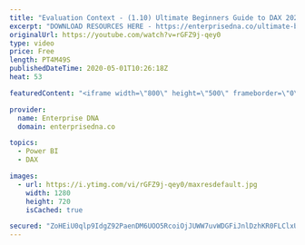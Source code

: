 ```yaml
---
title: "Evaluation Context - (1.10) Ultimate Beginners Guide to DAX 2020"
excerpt: "DOWNLOAD RESOURCES HERE - https://enterprisedna.co/ultimate-beginners-guide-to-dax-resource-downloads/ START FROM THE BEGINNING - https://www.youtube.com/playlist?list=PL1myWUzvmmDGmLfty3BDluz8nzme1dZxg  Follow along to the beginners guide DAX tutorials by using the demo data available for download."
originalUrl: https://youtube.com/watch?v=rGFZ9j-qey0
type: video
price: Free
length: PT4M49S
publishedDateTime: 2020-05-01T10:26:18Z
heat: 53

featuredContent: "<iframe width=\"800\" height=\"500\" frameborder=\"0\" src=\"https://www.youtube.com/embed/rGFZ9j-qey0\" allow=\"accelerometer; autoplay; encrypted-media; gyroscope; picture-in-picture\" allowfullscreen></iframe>"

provider:
  name: Enterprise DNA
  domain: enterprisedna.co

topics:
  - Power BI
  - DAX

images:
  - url: https://i.ytimg.com/vi/rGFZ9j-qey0/maxresdefault.jpg
    width: 1280
    height: 720
    isCached: true

secured: "ZoHEiU0qlp9IdgZ92PaenDM6UOO5RcoiOjJUWW7uvWDGFiJnlDzhKR0FLClxUZqj5zWgFmhaeszmSlNAD/DL1FhRvN+XxIP3Q91RpKSPnN00QtRKy34Hcb/y+5taPq39kzJZNvk15/Sof0NUW+OrxnZFjAgBUH9/z5nw8uplTwJ2f0oNmi04Eao7lOH/J5m8kx59bCvkMTTgikRCapaVnFJzbSQ76EOK3Xk1IC5KiPnrjT2r9j057Sk/bH0qbSLNQzcOrt6+AwFv1XLjZWqnLRGVNOcvCf3igpoMxoMXZ7Uzve68tzoeGylg0a3mjX95AlSMjcLOlcFV5OocM/IOmzEqZ8jzzRx7V+JcOaF5UKR3kATQKwDLAmsfqz4KfB+glQytEueG8CKVKeiXTWNv+g==;/vTGTBUeeWaOen3fdf/75g=="
---
```


